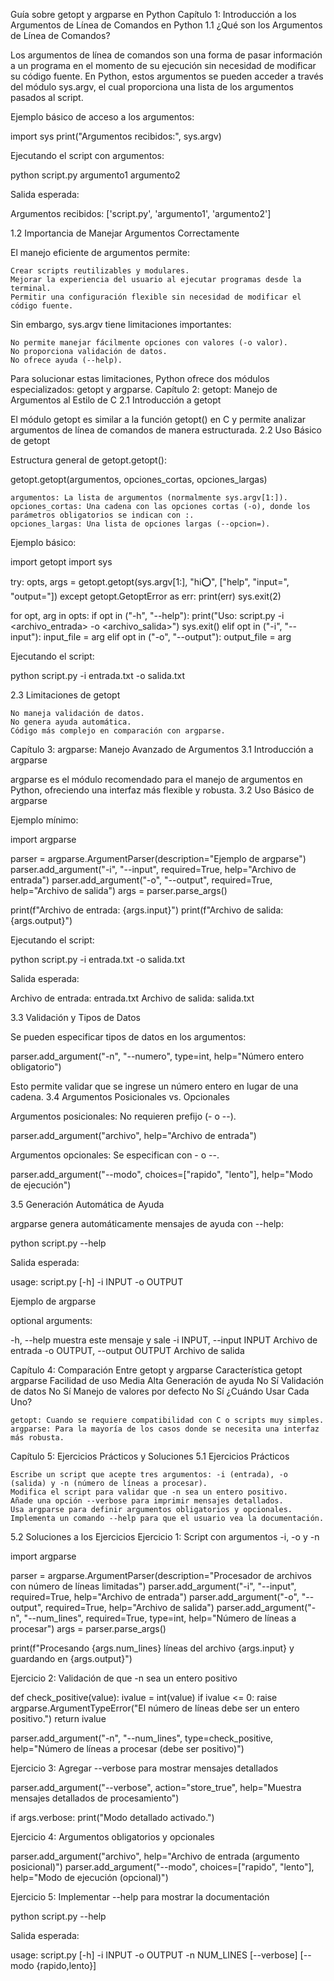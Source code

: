 Guía sobre getopt y argparse en Python
Capítulo 1: Introducción a los Argumentos de Línea de Comandos en Python
1.1 ¿Qué son los Argumentos de Línea de Comandos?

Los argumentos de línea de comandos son una forma de pasar información a un programa en el momento de su ejecución sin necesidad de modificar su código fuente. En Python, estos argumentos se pueden acceder a través del módulo sys.argv, el cual proporciona una lista de los argumentos pasados al script.

Ejemplo básico de acceso a los argumentos:

import sys
print("Argumentos recibidos:", sys.argv)

Ejecutando el script con argumentos:

python script.py argumento1 argumento2

Salida esperada:

Argumentos recibidos: ['script.py', 'argumento1', 'argumento2']

1.2 Importancia de Manejar Argumentos Correctamente

El manejo eficiente de argumentos permite:

    Crear scripts reutilizables y modulares.
    Mejorar la experiencia del usuario al ejecutar programas desde la terminal.
    Permitir una configuración flexible sin necesidad de modificar el código fuente.

Sin embargo, sys.argv tiene limitaciones importantes:

    No permite manejar fácilmente opciones con valores (-o valor).
    No proporciona validación de datos.
    No ofrece ayuda (--help).

Para solucionar estas limitaciones, Python ofrece dos módulos especializados: getopt y argparse.
Capítulo 2: getopt: Manejo de Argumentos al Estilo de C
2.1 Introducción a getopt

El módulo getopt es similar a la función getopt() en C y permite analizar argumentos de línea de comandos de manera estructurada.
2.2 Uso Básico de getopt

Estructura general de getopt.getopt():

getopt.getopt(argumentos, opciones_cortas, opciones_largas)

    argumentos: La lista de argumentos (normalmente sys.argv[1:]).
    opciones_cortas: Una cadena con las opciones cortas (-o), donde los parámetros obligatorios se indican con :.
    opciones_largas: Una lista de opciones largas (--opcion=).

Ejemplo básico:

import getopt
import sys

try:
    opts, args = getopt.getopt(sys.argv[1:], "hi:o:", ["help", "input=", "output="])
except getopt.GetoptError as err:
    print(err)
    sys.exit(2)

for opt, arg in opts:
    if opt in ("-h", "--help"):
        print("Uso: script.py -i <archivo_entrada> -o <archivo_salida>")
        sys.exit()
    elif opt in ("-i", "--input"):
        input_file = arg
    elif opt in ("-o", "--output"):
        output_file = arg

Ejecutando el script:

python script.py -i entrada.txt -o salida.txt

2.3 Limitaciones de getopt

    No maneja validación de datos.
    No genera ayuda automática.
    Código más complejo en comparación con argparse.

Capítulo 3: argparse: Manejo Avanzado de Argumentos
3.1 Introducción a argparse

argparse es el módulo recomendado para el manejo de argumentos en Python, ofreciendo una interfaz más flexible y robusta.
3.2 Uso Básico de argparse

Ejemplo mínimo:

import argparse

parser = argparse.ArgumentParser(description="Ejemplo de argparse")
parser.add_argument("-i", "--input", required=True, help="Archivo de entrada")
parser.add_argument("-o", "--output", required=True, help="Archivo de salida")
args = parser.parse_args()

print(f"Archivo de entrada: {args.input}")
print(f"Archivo de salida: {args.output}")

Ejecutando el script:

python script.py -i entrada.txt -o salida.txt

Salida esperada:

Archivo de entrada: entrada.txt
Archivo de salida: salida.txt

3.3 Validación y Tipos de Datos

Se pueden especificar tipos de datos en los argumentos:

parser.add_argument("-n", "--numero", type=int, help="Número entero obligatorio")

Esto permite validar que se ingrese un número entero en lugar de una cadena.
3.4 Argumentos Posicionales vs. Opcionales

Argumentos posicionales: No requieren prefijo (- o --).

parser.add_argument("archivo", help="Archivo de entrada")

Argumentos opcionales: Se especifican con - o --.

parser.add_argument("--modo", choices=["rapido", "lento"], help="Modo de ejecución")

3.5 Generación Automática de Ayuda

argparse genera automáticamente mensajes de ayuda con --help:

python script.py --help

Salida esperada:

usage: script.py [-h] -i INPUT -o OUTPUT

Ejemplo de argparse

optional arguments:

  -h, --help            muestra este mensaje y sale
  -i INPUT, --input INPUT
                        Archivo de entrada
  -o OUTPUT, --output OUTPUT
                        Archivo de salida

Capítulo 4: Comparación Entre getopt y argparse
Característica 	getopt 	argparse
Facilidad de uso 	Media 	Alta
Generación de ayuda 	No 	Sí
Validación de datos 	No 	Sí
Manejo de valores por defecto 	No 	Sí
¿Cuándo Usar Cada Uno?

    getopt: Cuando se requiere compatibilidad con C o scripts muy simples.
    argparse: Para la mayoría de los casos donde se necesita una interfaz más robusta.

Capítulo 5: Ejercicios Prácticos y Soluciones
5.1 Ejercicios Prácticos

    Escribe un script que acepte tres argumentos: -i (entrada), -o (salida) y -n (número de líneas a procesar).
    Modifica el script para validar que -n sea un entero positivo.
    Añade una opción --verbose para imprimir mensajes detallados.
    Usa argparse para definir argumentos obligatorios y opcionales.
    Implementa un comando --help para que el usuario vea la documentación.

5.2 Soluciones a los Ejercicios
Ejercicio 1: Script con argumentos -i, -o y -n

import argparse

parser = argparse.ArgumentParser(description="Procesador de archivos con número de líneas limitadas")
parser.add_argument("-i", "--input", required=True, help="Archivo de entrada")
parser.add_argument("-o", "--output", required=True, help="Archivo de salida")
parser.add_argument("-n", "--num_lines", required=True, type=int, help="Número de líneas a procesar")
args = parser.parse_args()

print(f"Procesando {args.num_lines} líneas del archivo {args.input} y guardando en {args.output}")

Ejercicio 2: Validación de que -n sea un entero positivo

def check_positive(value):
    ivalue = int(value)
    if ivalue <= 0:
        raise argparse.ArgumentTypeError("El número de líneas debe ser un entero positivo.")
    return ivalue

parser.add_argument("-n", "--num_lines", type=check_positive, help="Número de líneas a procesar (debe ser positivo)")

Ejercicio 3: Agregar --verbose para mostrar mensajes detallados

parser.add_argument("--verbose", action="store_true", help="Muestra mensajes detallados de procesamiento")

if args.verbose:
    print("Modo detallado activado.")

Ejercicio 4: Argumentos obligatorios y opcionales

parser.add_argument("archivo", help="Archivo de entrada (argumento posicional)")
parser.add_argument("--modo", choices=["rapido", "lento"], help="Modo de ejecución (opcional)")

Ejercicio 5: Implementar --help para mostrar la documentación

python script.py --help

Salida esperada:

usage: script.py [-h] -i INPUT -o OUTPUT -n NUM_LINES [--verbose] [--modo {rapido,lento}]

